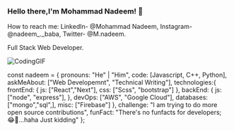 ### Hello there,I'm Mohammad Nadeem! 👋
 How to reach me: LinkedIn- @Mohammad Nadeem, Instagram- @nadeem_._baba, Twitter- @M.nadeem.
 
Full Stack Web Developer.


![CodingGIF](https://github.com/M-Nadeem6342/M-Nadeem6342/assets/91216276/e02c0e43-238b-4916-9dba-ccfa063c8ac5)

const nadeem = {
    pronouns: "He" | "Him",
    code: [Javascript, C++, Python],
    askMeAbout: ["Web Developemnt", "Technical Writing"],
    technologies:{
       frontEnd: {
            js: ["React","Next"],
            css: ["Scss", "bootstrap"]
        },
        backEnd: {
            js: ["node", "express"],
        },
        devOps: ["AWS", "Google Cloud"],
        databases: ["mongo","sql",],
        misc: ["Firebase"]
    },
    challenge: "I am trying to do more open source contributions",
    funFact: "There's no funfacts for developers; 😂🤣...haha Just kidding"
};

